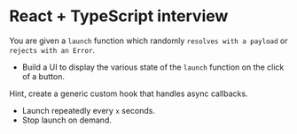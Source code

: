 # React + TypeScript interview

You are given a `launch` function which randomly `resolves with a payload` or `rejects with an Error`. 

- Build a UI to display the various state of the `launch` function on the click of a button.

Hint, create a generic custom hook that handles async callbacks.

- Launch repeatedly every `x` seconds.
- Stop launch on demand.
